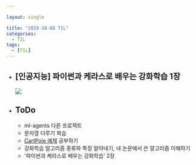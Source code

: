 ```yaml
---

layout: single

title: "2019-10-08 TIL"
categories:
  - TIL
tags:
  - [TIL]
---
```


- ## [인공지능] 파이썬과 케라스로 배우는 강화학습 1장

  ![](https://user-images.githubusercontent.com/18680116/66388997-46ca2d80-ea02-11e9-929e-90749f832886.jpg) 

- ## ToDo

  - ml-agents 다른 프로젝트
  - 문자열 다루기 복습
  - [CartPole 예제](http://www.modulabs.co.kr/RL_library/3192) 공부하기
  - 강화학습 알고리즘 종류와 특징 알아내기, 내 논문에서 쓴 알고리즘 이해하기
  - '파이썬과 케라스로 배우는 강화학습' 2장


